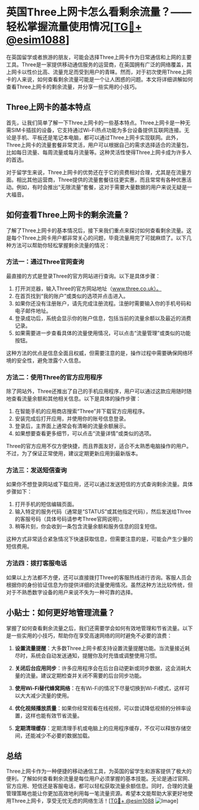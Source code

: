 # 英国Three上网卡怎么看剩余流量？——轻松掌握流量使用情况[[TG💪+ @esim1088](https://t.me/s/esim1088)]

在英国留学或者旅游的朋友，可能会选择Three上网卡作为日常通信和上网的主要工具。Three是一家提供移动通信服务的运营商，在英国拥有广泛的网络覆盖，其上网卡以性价比高、流量充足而受到用户的青睐。然而，对于初次使用Three上网卡的人来说，如何查看剩余流量可能是一个让人困惑的问题。本文将详细讲解如何查看Three上网卡的剩余流量，并分享一些实用的小技巧。

## Three上网卡的基本特点

首先，让我们简单了解一下Three上网卡的一些基本特点。Three上网卡是一种无需SIM卡插拔的设备，它支持通过Wi-Fi热点功能为多台设备提供互联网连接。无论是手机、平板还是笔记本电脑，都可以通过Three上网卡实现联网。此外，Three上网卡的流量套餐非常灵活，用户可以根据自己的需求选择适合的流量包，比如每日流量、每周流量或每月流量等。这种灵活性使得Three上网卡成为许多人的首选。

对于留学生来说，Three上网卡的优势还在于它的资费相对合理，尤其是在流量方面。相比其他运营商，Three提供的流量套餐往往更实惠，而且常常有各种优惠活动。例如，有时会推出“无限流量”套餐，这对于需要大量数据的用户来说无疑是一大福音。

## 如何查看Three上网卡的剩余流量？

了解了Three上网卡的基本情况后，接下来我们重点来探讨如何查看剩余流量。这是每个Three上网卡用户都非常关心的问题，毕竟流量用完了可就麻烦了。以下几种方法可以帮助你轻松掌握剩余流量的情况：

### 方法一：通过Three官网查询

最直接的方式是登录Three的官方网站进行查询。以下是具体步骤：

1. 打开浏览器，输入Three的官方网站地址（www.three.co.uk）。
2. 在首页找到“我的账户”或类似的选项并点击进入。
3. 如果你还没有注册账户，请先完成注册流程。注册时需要输入你的手机号码和电子邮件地址。
4. 登录成功后，系统会显示你的账户信息，包括当前的流量余额以及最近的消费记录。
5. 如果需要进一步查看具体的流量使用情况，可以点击“流量管理”或类似的功能按钮。

这种方法的优点是信息全面且权威，但需要注意的是，操作过程中需要确保网络环境的安全性，避免泄露个人信息。

### 方法二：使用Three的官方应用程序

除了网站外，Three还推出了自己的手机应用程序，用户可以通过这款应用随时随地查看流量余额和其他相关信息。以下是具体的操作步骤：

1. 在智能手机的应用商店搜索“Three”并下载官方应用程序。
2. 安装完成后打开应用，并使用你的账号信息登录。
3. 登录后，主界面上通常会有清晰的流量余额展示。
4. 如果想要查看更多细节，可以点击“流量详情”或类似的选项。

Three的官方应用不仅方便快捷，而且界面友好，适合不太熟悉电脑操作的用户。不过，为了保证正常使用，建议定期更新应用到最新版本。

### 方法三：发送短信查询

如果你不想登录网站或下载应用，还可以通过发送短信的方式查询剩余流量。具体步骤如下：

1. 打开手机的短信编辑页面。
2. 输入特定的服务代码（通常是“STATUS”或其他指定代码），然后发送给Three的客服号码（具体号码请参考Three官网说明）。
3. 稍等片刻，你会收到一条包含流量余额和服务信息的回复短信。

这种方式非常适合紧急情况下快速获取信息，但需要注意的是，可能会产生少量的短信费用。

### 方法四：拨打客服电话

如果以上方法都不方便，还可以直接拨打Three的客服热线进行咨询。客服人员会根据你的身份验证信息为你提供详细的流量使用情况。虽然这种方法比较传统，但对于不熟悉数字设备的用户来说不失为一种可靠的选择。

## 小贴士：如何更好地管理流量？

掌握了如何查看剩余流量之后，我们还需要学会如何有效地管理和节省流量。以下是一些实用的小技巧，帮助你在享受高速网络的同时避免不必要的浪费：

1. **设置流量提醒**：大多数Three上网卡都支持设置流量提醒功能。当流量接近耗尽时，系统会自动发送通知，提醒你及时充值或调整使用习惯。
   
2. **关闭后台应用同步**：许多应用程序会在后台自动更新或同步数据，这会消耗大量的流量。建议定期检查并关闭不需要的后台同步功能。

3. **使用Wi-Fi替代蜂窝网络**：在有Wi-Fi的情况下尽量切换到Wi-Fi模式，这样可以大大减少流量的使用。

4. **优化视频播放质量**：如果你经常观看在线视频，可以尝试降低视频的分辨率设置，这样也能有效节省流量。

5. **定期清理缓存**：定期清理手机或电脑上的应用程序缓存，不仅可以释放存储空间，还能减少不必要的数据加载。

## 总结

Three上网卡作为一种便捷的移动通信工具，为英国的留学生和游客提供了极大的便利。了解如何查看剩余流量是每位用户必须掌握的基本技能。无论是通过官网、官方应用、短信还是客服电话，都可以轻松获取流量余额信息。同时，合理的流量管理策略也能让你更加高效地利用每一笔流量资源。希望本文能帮助大家更好地使用Three上网卡，享受无忧无虑的网络生活！[[TG💪+ @esim1088](https://t.me/s/esim1088) ![Image](https://i.postimg.cc/4NQfJmqS/Snipaste-2025-05-13-00-14-12.png)]